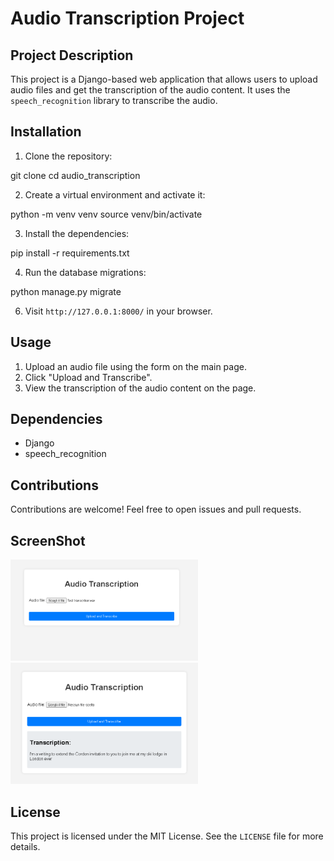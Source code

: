 # Audio Transcription Project

## Project Description

This project is a Django-based web application that allows users to upload audio files and get the transcription of the audio content. It uses the `speech_recognition` library to transcribe the audio.

## Installation

1. Clone the repository:

git clone  cd audio_transcription


2. Create a virtual environment and activate it:

python -m venv venv source venv/bin/activate


3. Install the dependencies:
   
pip install -r requirements.txt


4. Run the database migrations:

python manage.py migrate


6. Visit `http://127.0.0.1:8000/` in your browser.

## Usage

1. Upload an audio file using the form on the main page.
2. Click "Upload and Transcribe".
3. View the transcription of the audio content on the page.

## Dependencies

- Django
- speech_recognition

## Contributions

Contributions are welcome! Feel free to open issues and pull requests.

## ScreenShot

<img src="images/S1.PNG" alt="Home Page" width="300"/>
<img src="images/S2.PNG" alt="Home Page" width="300"/>

## License

This project is licensed under the MIT License. See the `LICENSE` file for more details.

   
      
   
   

